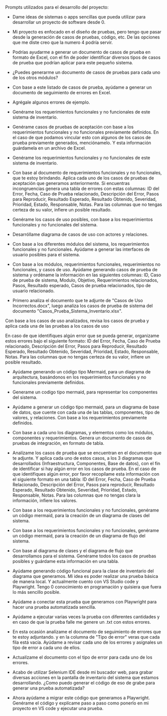 Prompts utilizados para el desarrollo del proyecto:

-	Dame ideas de sistemas o apps sencillas que pueda utilizar para desarrollar un proyecto de software desde 0.

-	Mi proyecto es enfocado en el diseño de pruebas, pero tengo que pasar desde la generación de casos de pruebas, código, etc. De las opciones que me diste creo que la numero 4 podría servir.

-	Podrías ayudarme a generar un documento de casos de prueba en formato de Excel, con el fin de poder identificar diversos tipos de casos de prueba que podrían aplicar para este pequeño sistema. 


-	¿Puedes generarme un documento de casos de pruebas para cada uno de los otros módulos?

-	Con base a este listado de casos de prueba, ayúdame a generar un documento de seguimiento de errores en Excel.

-	Agrégale algunos errores de ejemplo.

-	Genérame los requerimientos funcionales y no funcionales de este sistema de inventario.

-	Genérame casos de pruebas de aceptación con base a los requerimientos funcionales y no funcionales previamente definidos. En el caso de que podamos vincular esto con algunos de los casos de prueba previamente generados, menciónamelo. Y esta información guárdamela en un archivo de Excel.

-	Genérame los requerimientos funcionales y no funcionales de este sistema de inventario.

-	Con base al documento de requerimientos funcionales y no funcionales, que te estoy brindando. Aplica cada uno de los casos de pruebas de aceptación que generamos anteriormente. Si encuentras incongruencias genera una tabla de errores con estas columnas: ID del Error, Fecha, Caso de Prueba relacionado, Descripción del Error, Pasos para Reproducir, Resultado Esperado, Resultado Obtenido, Severidad, Prioridad, Estado, Responsable, Notas.  Para las columnas que no tengas certeza de su valor, infiere un posible resultado.

-	Genérame los casos de uso posibles, con base a los requerimientos funcionales y no funcionales del sistema.

-	Desarróllame diagrama de casos de uso con actores y relaciones.

-	Con base a los diferentes módulos del sistema, los requerimientos funcionales y no funcionales. Ayúdame a generar las interfaces de usuario posibles para el sistema.

-	Con base a los módulos, requerimientos funcionales, requerimientos no funcionales, y casos de uso. Ayúdame generando casos de prueba de sistema y ordéname la información en las siguientes columnas: ID, Caso de prueba de sistema, Modulo, Objetivo, Requerimientos relacionados, Pasos, Resultado esperado, Casos de prueba relacionados, tipo de usuario relacionado.

-	Primero analiza el documento que te adjunte de "Casos de Uso Incorrectos.docx", luego analiza los casos de prueba de sistema del documento "Casos_Prueba_Sistema_Inventario.xlsx".

Con base a los casos de uso analizados, revisa los casos de prueba y aplica cada una de las pruebas a los casos de uso

En caso de que identifiques algún error que se pueda generar, organizame estos errores bajo el siguiente formato: ID del Error, Fecha, Caso de Prueba relacionado, Descripción del Error, Pasos para Reproducir, Resultado Esperado, Resultado Obtenido, Severidad, Prioridad, Estado, Responsable, Notas. 
Para las columnas que no tengas certeza de su valor, infiere un posible resultado. 

-	Ayúdame generando un código tipo Mermaid, para un diagrama de arquitectura, basándonos en los requerimientos funcionales y no funcionales previamente definidos.

-	Generame un codigo tipo mermaid, para representar los componentes del sistema.

-	Ayúdame a generar un código tipo mermaid, para un diagrama de base de datos, que cuente con cada una de las tablas, componentes, tipo de valores, y relaciones. Con base a los requerimientos previamente definidos.

-	Con base a cada uno los diagramas, y elementos como los módulos, componentes y requerimientos. Genera un documento de casos de pruebas de integración, en formato de tabla.

-	Analízame los casos de prueba que se encuentran en el documento que te adjunte. Y aplica cada uno de estos casos, a los 3 diagramas que desarrollados (Infraestructura, Componentes, Base de datos), con el fin de identificar si hay algún error en los casos de prueba. En el caso de que identifiques algún error, por favor recopílame esta información con el siguiente formato en una tabla: ID del Error, Fecha, Caso de Prueba Relacionado, Descripción del Error, Pasos para reproducir, Resultado Esperado, Resultado Obtenido, Severidad, Prioridad, Estado, Responsable, Notas. Para las columnas que no tengas clara la información, infiere los valores.

-	Con base a los requerimientos funcionales y no funcionales, genérame un código mermaid, para la creación de un diagrama de clases del sistema.

-	Con base a los requerimientos funcionales y no funcionales, genérame un código mermaid, para la creación de un diagrama de flujo del sistema.

-	Con base al diagrama de clases y el diagrama de flujo que desarrollamos para el sistema. Genérame todos los casos de pruebas posibles y guárdame esta información en una tabla.

-	Ayúdame generando código funcional para la clase de inventario del diagrama que generamos. Mi idea es poder realizar una prueba básica de manera local. Y actualmente cuento con VS Studio code y Playwright. Tengo 0 conocimiento en programación y quisiera que fuera lo más sencillo posible.

-	Ayúdame a conectar esta prueba que generamos con Playwright para hacer una prueba automatizada sencilla.

-	Ayúdame a ejecutar varias veces la prueba con diferentes cantidades y en caso de que la prueba falle me genere un .txt con estos errores.

-	En esta ocasión analízame el documento de seguimiento de errores que te estoy adjuntando. y en la columna de "Tipo de error" veras que cada fila está vacía. Ayúdame a revisar cada uno de los errores y asígnales un tipo de error a cada uno de ellos.

-	Actualízame el documento con el tipo de error para cada uno de los errores.

-	Acabo de utilizar Selenium IDE desde mi buscador web, para grabar diversas acciones en la pantalla de inventario del sistema que estamos desarrollando. ¿Como puedo generar el código de eso de grabe para generar una prueba automatizada?

-	Ahora ayúdame a migrar este código que generamos a Playwright. Genérame el código y explícame paso a paso como ponerlo en mi proyecto en VS code y ejecutar una prueba.
